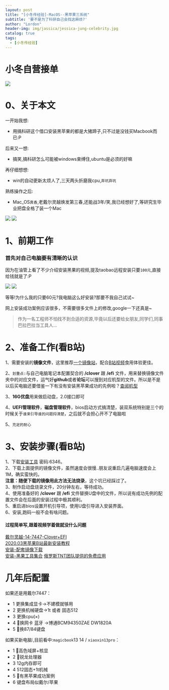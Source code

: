 ```yaml
---
layout: post
title: "[小冬传经验]-MacOS--黑苹果三系统"
subtitle: '要不是为了科研自己会找这麻烦?'
author: "Lordon"
header-img: img/jassica/jessica-jung-celebrity.jpg
catalog: true
tags:
  - [小冬传经验]
---
```

# 小冬自营接单
<img src="/img/200319image/neu_mac.jpg"> 


# 0、关于本文
一开始我想:

- 用搞科研这个借口安装黑苹果的都是大猪蹄子,只不过是没钱买Macbook而已:P<br>

后来又一想:

- 搞笑,搞科研怎么可能被windows束缚住,ubuntu是必须的好嘛<br>

再仔细想想:

- win的自动更新太烦人了,三天两头折磨我cpu,`弃坑弃坑`<br>

熟练操作之后:
<!-- TODO 研三记得回来履行诺言,如果ubuntu离不开的话 -->
- Mac_OS`真香`,老戴尔灵越焕发第三春,还能战3年/笑,我已经想好了,等研究生毕业把盘全格了装一个Mac<br>


<img src="/img/200319image/success.jpg"> 
<img src="/img/200319image/mac_work.jpg"> 

# 1、前期工作
### 首先对自己电脑要有清晰的认识
因为在油管上看了不少介绍安装黑果的视频,提及taobao远程安装只要`100元`,直接给钱就是了:P

<img src="/img/200319image/taobao_1.jpg"> 
<img src="/img/200319image/taobao_2.jpg"> 

等等!为什么我的只要60元?我电脑这么好安装?那要不我自己试试~<br>

网上安装成功案例应该很多，不需要很多文件上的修改,google一下还真是~<br>

> 作为一名工程师不怕找不到合适的资源,毕竟以后还要给女朋友,同学们,同事巴拉巴拉当工具人...


# 2、准备工作(看B站)
1、需要安装的**镜像文件**，这里推荐[一个镜像站](https://mirrors.dtops.cc/iso/MacOS/daliansky_macos/)，配合[B站视频](https://www.bilibili.com/video/av94043778?p=3)食用体验更佳。

2、`划重点:`与自己电脑笔记本配置契合的 **/clover** 跟 **/efi** 文件，用来替换镜像文件夹中的对应文件，运气好**github**或者**论坛**可以搜到对应机型的文件。所以是不是以后买电脑还要借鉴一下有没有安装黑苹果成功的先例啦？[查阅机型](https://blog.daliansky.net/Hackintosh-long-term-maintenance-model-checklist.html)

3、**16G优盘**用来做启动盘，2.0接口即可

4、**UEFI管理软件**，**磁盘管理软件**，bios启动方式搞清楚，装双系统特别是三个的时候关于`谁来引导谁的问题捋清楚`，之后就不会担心开不了电脑啦

5、`充足的耐心`

# 3、安装步骤(看B站)
1、下载[安装工具](https://www.lanzous.com/b00tak6ta) 密码:6346。<br>
2、下载上面提供的镜像文件，虽然速度会很慢..朋友说重启几遍电脑速度会上1M，确实蛮快的。<br>
**注意：随便下载的镜像用此方法无法烧录**，这个坑已经踩过了。<br>
3、制作启动盘烧录文件，20分钟左右，等待成功。<br>
4、使用准备好的 **/clover** 跟 **/efi** 文件替换U盘中的文件，所以说有成功先例的配置文件会在后面的安装过程中极其顺利。<br>
5、重启进bios设置开机引导项，使用U盘引导进入安装界面。<br>
6、安装,跑码一般不会有啥问题。<br>


#### 过程简单写,跟着视频学着做就没什么问题

[戴尔灵越-14-7447-Clover+EFI](https://github.com/Am1nCmd/Dell-Inspiron-14-7447-Pandora-Hackintosh)<br>
[2020.03黑苹果B站最新安装教程](https://www.bilibili.com/video/av94043778)<br>
[安装-配套镜像下载](https://mirrors.dtops.cc/iso/MacOS/daliansky_macos/)<br>
[安装-黑果工具集合](https://shimo.im/docs/wrpXRVKKkXcXyRyT/read)
[俄罗斯TNT团队提供的免费应用](https://www.appstorrent.ru/programs/)


# 几年后配置
如果还是用戴尔7447：
- 1   更换集成显卡->不建模就够用
- 2   更换机械硬盘->1t 或者 固态512
- 3   更换cpu(×)
- 4 🌟换网卡 蓝牙 ->博通BCM94350ZAE DW1820A
- 5 🌟换87/84键盘

如果买新电脑❕,目前看中:`magicbook`13 14 / `xiaoxin13pro`：<br>

- 1 🌟高色域屏+核显
- 2 🌟锐龙处理器
- 3   12g内存即可
- 4   512固态+1t机械
- 5 🌟有黑苹果成功案例
- 6   键盘布局似戴尔/苹果

